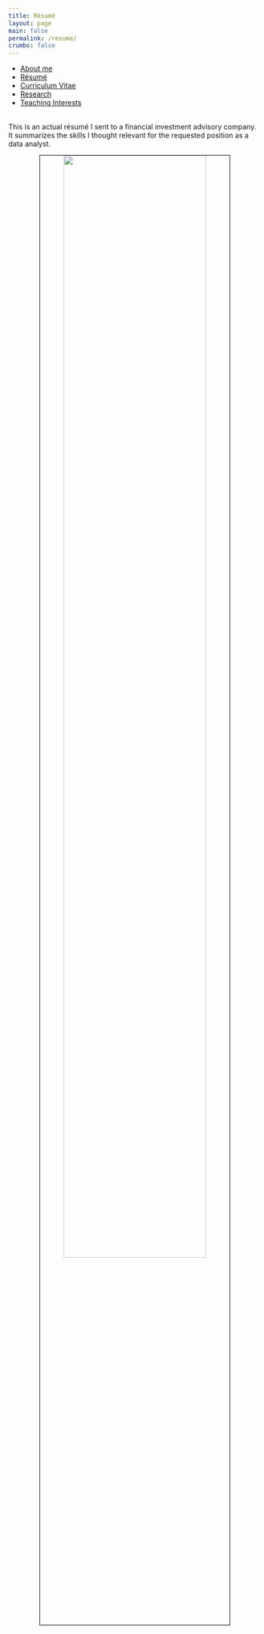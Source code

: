 ```yaml
---
title: Résumé
layout: page
main: false
permalink: /resume/
crumbs: false
---
```


<ul class="nav nav-tabs" role="tablist">
	<li role="presentation"><a href="/about/">About me</a></li>
	<li role="presentation" class="active"><a href="/resume/">Résumé</a></li>
	<li role="presentation"><a href="/cv/">Curriculum Vitae</a></li>
	<li role="presentation"><a href="/research/">Research</a></li>
	<li role="presentation"><a href="/teaching/">Teaching Interests</a></li>
</ul>

<br />

<div class="alert alert-warning" role="alert">
	This is an actual résumé I sent to a financial investment advisory company.  It summarizes the skills I thought relevant for the requested position as a data analyst.  
</div>

<p style="text-align:center;">
	<a href="https://www.dropbox.com/s/qzglrgw6n5aonl1/resumeDataScientist.pdf?dl=0">
		<img src="https://farm8.staticflickr.com/7554/15848085712_71e9d25aac_o_d.jpg" style="width:75%; border:1px solid black; margin-left:auto; margin-right:auto;">
	</a>
</p>
